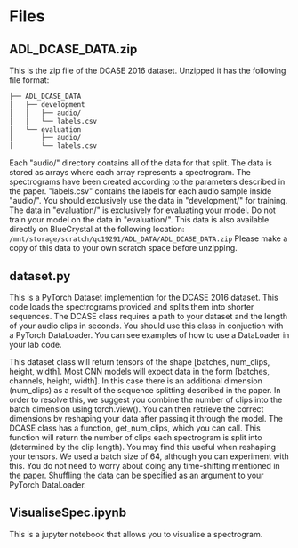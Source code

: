 # Files

## ADL_DCASE_DATA.zip

This is the zip file of the DCASE 2016 dataset. Unzipped it has the following file format:
```bash
├── ADL_DCASE_DATA
│   ├── development
│   │   ├── audio/
│   │   └── labels.csv
│   └── evaluation
│       ├── audio/
│       └── labels.csv
```

Each "audio/" directory contains all of the data for that split. The data is stored as arrays where each array represents a spectrogram. The spectrograms have been created according to the parameters described in the paper. "labels.csv" contains the labels for each audio sample inside "audio/". You should exclusively use the data in "development/" for training. The data in "evaluation/" is exclusively for evaluating your model. Do not train your model on the data in "evaluation/". This data is also available directly on BlueCrystal at the following location: `/mnt/storage/scratch/qc19291/ADL_DATA/ADL_DCASE_DATA.zip`
Please make a copy of this data to your own scratch space before unzipping.


## dataset.py
This is a PyTorch Dataset implemention for the DCASE 2016 dataset. This code loads the spectrograms provided and splits them into shorter sequences. The DCASE class requires a path to your dataset and the length of your audio clips in seconds. You should use this class in conjuction with a PyTorch DataLoader. You can see examples of how to use a DataLoader in your lab code.

This dataset class will return tensors of the shape [batches, num_clips, height, width]. Most CNN models will expect data in the form [batches, channels, height, width]. In this case there is an additional dimension (num_clips) as a result of the sequence splitting described in the paper. In order to resolve this, we suggest you combine the number of clips into the batch dimension using torch.view(). You can then retrieve the correct dimensions by reshaping your data after passing it through the model. The DCASE class has a function, get_num_clips, which you can call. This function will return the number of clips each spectrogram is split into (determined by the clip length). You may find this useful when reshaping your tensors. We used a batch size of 64, although you can experiment with this. You do not need to worry about doing any time-shifting mentioned in the paper. Shuffling the data can be specified as an argument to your PyTorch DataLoader.

## VisualiseSpec.ipynb
This is a jupyter notebook that allows you to visualise a spectrogram. 







